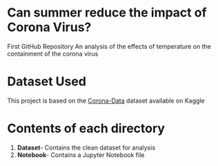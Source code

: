 # Can summer reduce the impact of Corona Virus?
First GitHub Repository
An analysis of the effects of temperature on the containment of the corona virus

# Dataset Used
This project is based on the [Corona-Data](https://www.kaggle.com/mathewsanju/corona-data) dataset available on Kaggle

# Contents of each directory
1) **Dataset**- Contains the clean dataset for analysis
2) **Notebook**- Contains a Jupyter Notebook file

